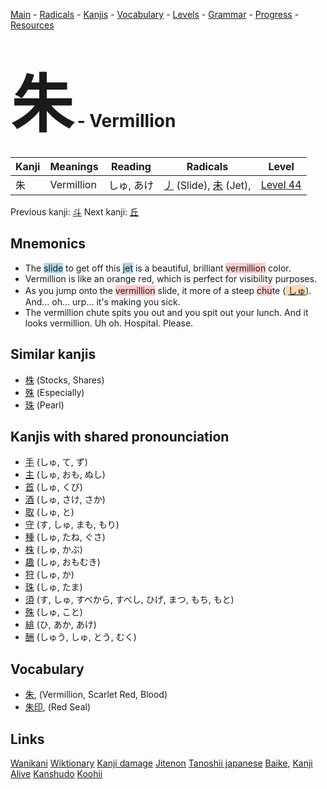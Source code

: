 <style> bigfont {font-size: 100px}</style>
[Main](../README.md) -
[Radicals](../radicals.md) -
[Kanjis](../kanjis.md) -
[Vocabulary](../vocabulary.md) -
[Levels](../levels.md) -
[Grammar](../grammar.md) - 
[Progress](../progress.md) -
[Resources](../resources.md)
# <bigfont> 朱</bigfont> - Vermillion 

| Kanji | Meanings | Reading | Radicals | Level |
| --- | --- | --- | --- | --- |
| 朱 | Vermillion | しゅ, あけ | [丿](../radicals/丿.md) (Slide), [未](../radicals/未.md) (Jet),  | [Level 44](../levels/wk_level44.md) |

Previous kanji: [斗](斗.md) Next kanji: [丘](丘.md) 

## Mnemonics
 * The <span style="background-color:#ADD8E6"> slide</span> to get off this <span style="background-color:#ADD8E6"> jet</span> is a beautiful, brilliant <span style="background-color:#ffcccb"> vermillion</span> color.
* Vermillion is like an orange red, which is perfect for visibility purposes.
* As you jump onto the <span style="background-color:#ffcccb"> vermillion</span> slide, it more of a steep <span style="background-color:#ffcccb"> chu</span>te (<span style="background-color:#fed8b1"> [しゅ](https://jisho.org/search/しゅ)</span>). And... oh... urp... it's making you sick.
* The vermillion chute spits you out and you spit out your lunch. And it looks vermillion. Uh oh. Hospital. Please.


## Similar kanjis
 * [株](株.md) (Stocks, Shares)
* [殊](殊.md) (Especially)
* [珠](珠.md) (Pearl)



## Kanjis with shared pronounciation
 * [手](手.md) (しゅ, て, ず)
* [主](主.md) (しゅ, おも, ぬし)
* [首](首.md) (しゅ, くび)
* [酒](酒.md) (しゅ, さけ, さか)
* [取](取.md) (しゅ, と)
* [守](守.md) (す, しゅ, まも, もり)
* [種](種.md) (しゅ, たね, ぐさ)
* [株](株.md) (しゅ, かぶ)
* [趣](趣.md) (しゅ, おもむき)
* [狩](狩.md) (しゅ, か)
* [珠](珠.md) (しゅ, たま)
* [須](須.md) (す, しゅ, すべから, すべし, ひげ, まつ, もち, もと)
* [殊](殊.md) (しゅ, こと)
* [緋](緋.md) (ひ, あか, あけ)
* [酬](酬.md) (しゅう, しゅ, とう, むく)



## Vocabulary
 * [朱](../vocabulary/朱.md), (Vermillion, Scarlet Red, Blood)
* [朱印](../vocabulary/朱.md), (Red Seal)




## Links 


[Wanikani](https://www.wanikani.com/kanji/朱)
[Wiktionary](https://en.wiktionary.org/wiki/朱)
[Kanji damage](http://www.kanjidamage.com/kanji/search?utf8=✓&q=朱)
[Jitenon](https://jitenon.com/kanji/朱)
[Tanoshii japanese](https://www.tanoshiijapanese.com/dictionary/kanji.cfm?k=朱)
[Baike](https://baike.baidu.com/item/朱),
[Kanji Alive](https://app.kanjialive.com/朱)
[Kanshudo](https://www.kanshudo.com/searchmn?q=朱)
[Koohii](https://kanji.koohii.com/study/kanji/朱)
